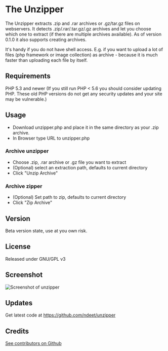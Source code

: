 # The Unzipper

The Unzipper extracts .zip and .rar archives or .gz/tar.gz files on webservers. It detects .zip/.rar/.tar.gz/.gz archives and let you choose which one to extract (if there are multiple archives available).
As of version 0.1.0 it also supports creating archives.

It's handy if you do not have shell access. E.g. if you want to upload a lot of files (php framework or image collection) as archive - because it is much faster than uploading each file by itself.


## Requirements    
PHP 5.3 and newer
(If you still run PHP < 5.6 you should consider updating PHP. These old PHP versions do not get any security updates and your site may be vulnerable.)


## Usage
* Download unzipper.php and place it in the same directory as your .zip archive.
* In Browser type URL to unzipper.php

### Archive unzipper
* Choose .zip, .rar archive or .gz file you want to extract
* (Optional) select an extraction path, defaults to current directory
* Click "Unzip Archive"

### Archive zipper
* (Optional) Set path to zip, defaults to current directory
* Click "Zip Archive"

## Version
Beta version state, use at you own risk.


## License
Released under GNU/GPL v3


## Screenshot   
![Screenshot of unzipper](https://cloud.githubusercontent.com/assets/1136761/17080297/1bccbd60-512a-11e6-89cb-c6c112270154.png)


## Updates    
Get latest code at https://github.com/ndeet/unzipper


## Credits   
[See contributors on Github](https://github.com/ndeet/unzipper/graphs/contributors)  
